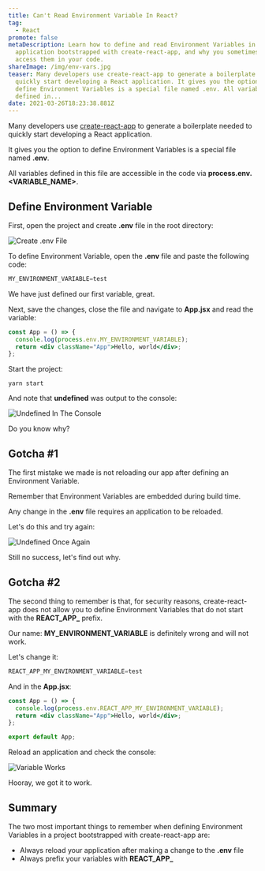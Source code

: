 ```yaml
---
title: Can't Read Environment Variable In React?
tag:
  - React
promote: false
metaDescription: Learn how to define and read Environment Variables in a React
  application bootstrapped with create-react-app, and why you sometimes can't
  access them in your code.
shareImage: /img/env-vars.jpg
teaser: Many developers use create-react-app to generate a boilerplate needed to
  quickly start developing a React application. It gives you the option to
  define Environment Variables is a special file named .env. All variables
  defined in...
date: 2021-03-26T18:23:38.881Z
---
```

Many developers use [create-react-app](https://github.com/facebook/create-react-app) to generate a boilerplate needed to quickly start developing a React application.

It gives you the option to define Environment Variables is a special file named **.env**.

All variables defined in this file are accessible in the code via **process.env.<VARIABLE_NAME>**.

## Define Environment Variable

First, open the project and create **.env** file in the root directory:

![Create .env File](/img/screenshot-2021-03-25-at-19.39.42.png "Create .env File")

To define Environment Variable, open the **.env** file and paste the following code:

```javascript
MY_ENVIRONMENT_VARIABLE=test
```

We have just defined our first variable, great. 

Next, save the changes, close the file and navigate to **App.jsx** and read the variable:

```jsx
const App = () => {
  console.log(process.env.MY_ENVIRONMENT_VARIABLE);
  return <div className="App">Hello, world</div>;
};
```

Start the project:

`yarn start`

And note that **undefined** was output to the console:

![Undefined In The Console](/img/screenshot-2021-03-25-at-19.45.26.png "Undefined In The Console")

Do you know why?

## Gotcha #1

The first mistake we made is not reloading our app after defining an Environment Variable.

Remember that Environment Variables are embedded during build time.

Any change in the **.env** file requires an application to be reloaded.

Let's do this and try again:

![Undefined Once Again](/img/screenshot-2021-03-25-at-19.45.26.png "Undefined Once Again")

Still no success, let's find out why.

## Gotcha #2

The second thing to remember is that, for security reasons, create-react-app does not allow you to define Environment Variables that do not start with the **REACT\_APP\_** prefix.

Our name: **MY_ENVIRONMENT_VARIABLE** is definitely wrong and will not work.

Let's change it:

```javascript
REACT_APP_MY_ENVIRONMENT_VARIABLE=test
```

And in the **App.jsx**:

```jsx
const App = () => {
  console.log(process.env.REACT_APP_MY_ENVIRONMENT_VARIABLE);
  return <div className="App">Hello, world</div>;
};

export default App;
```

Reload an application and check the console:

![Variable Works](/img/screenshot-2021-03-25-at-19.48.48.png "Variable Works")

Hooray, we got it to work.

## Summary

The two most important things to remember when defining Environment Variables in a project bootstrapped with create-react-app are:

* Always reload your application after making a change to the **.env** file
* Always prefix your variables with **REACT\_APP\_**